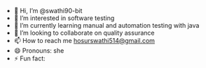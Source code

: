 - 👋 Hi, I’m @swathi90-bit
- 👀 I’m interested in software testing
- 🌱 I’m currently learning manual and automation testing with java 
- 💞️ I’m looking to collaborate on quality assurance
- 📫 How to reach me hosurswathi514@gmail.com
- 😄 Pronouns: she
- ⚡ Fun fact: 

<!---
swathi90-bit/swathi90-bit is a ✨ special ✨ repository because its `README.md` (this file) appears on your GitHub profile.
You can click the Preview link to take a look at your changes.
--->
